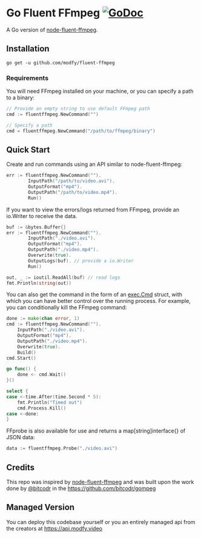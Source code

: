 # Go Fluent FFmpeg [![GoDoc](https://pkg.go.dev/badge/github.com/modfy/fluent-ffmpeg)](https://pkg.go.dev/github.com/modfy/fluent-ffmpeg)

A Go version of [node-fluent-ffmpeg](https://github.com/fluent-ffmpeg/node-fluent-ffmpeg).

## Installation
`go get -u github.com/modfy/fluent-ffmpeg`

### Requirements
You will need FFmpeg installed on your machine, or you can specify a path to a binary:

```go
// Provide an empty string to use default FFmpeg path
cmd := fluentffmpeg.NewCommand("")

// Specify a path
cmd = fluentffmpeg.NewCommand("/path/to/ffmpeg/binary")
```

## Quick Start

Create and run commands using an API similar to node-fluent-ffmpeg:

```go
err := fluentffmpeg.NewCommand(""). 
		InputPath("/path/to/video.avi").
		OutputFormat("mp4").
		OutputPath("/path/to/video.mp4").
		Run()
```

If you want to view the errors/logs returned from FFmpeg, provide an io.Writer to receive the data. 
```go
buf := &bytes.Buffer{}
err := fluentffmpeg.NewCommand("").
		InputPath("./video.avi").
		OutputFormat("mp4").
		OutputPath("./video.mp4").
		Overwrite(true).
		OutputLogs(buf). // provide a io.Writer
        Run()

out, _ := ioutil.ReadAll(buf) // read logs
fmt.Println(string(out))
```

You can also get the command in the form of an [exec.Cmd](https://golang.org/pkg/os/exec/#Cmd) struct, with which you can have better control over the running process. For example, you can conditionally kill the FFmpeg command:

```go
done := make(chan error, 1)
cmd := fluentffmpeg.NewCommand("").
    InputPath("./video.avi").
    OutputFormat("mp4").
    OutputPath("./video.mp4").
    Overwrite(true).
    Build()
cmd.Start()

go func() {
    done <- cmd.Wait()
}()

select {
case <-time.After(time.Second * 5):
    fmt.Println("Timed out")
    cmd.Process.Kill()
case <-done:
}
```

FFprobe is also available for use and returns a map[string]interface{} of JSON data:
```go
data := fluentffmpeg.Probe("./video.avi")
```

## Credits

This repo was inspired by [node-fluent-ffmpeg](https://github.com/fluent-ffmpeg/node-fluent-ffmpeg) and was built upon the work done by [@bitcodr](https://github.com/bitcodr/) in the https://github.com/bitcodr/gompeg

## Managed Version

You can deploy this codebase yourself or you an entirely managed api from the creators at https://api.modfy.video